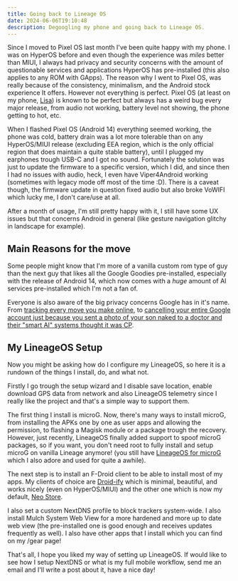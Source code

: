 ```yaml
---
title: Going back to Lineage OS
date: 2024-06-06T19:10:48
description: Degoogling my phone and going back to Lineage OS.
---
```


Since I moved to Pixel OS last month I've been quite happy with my phone. I was on HyperOS before and even though the experience was _miles_ better than MIUI, I always had privacy and security concerns with the amount of questionable services and applications HyperOS has pre-installed (this also applies to any ROM with GApps).
The reason why I went to Pixel OS, was really because of the consistency, minimalism, and the Android stock experience It offers. However not everything is perfect. Pixel OS (at least on my phone, [Lisa](https://www.gsmarena.com/xiaomi_11_lite_5g_ne-11101.php)) is known to be perfect but always has a weird bug every major release, from audio not working, battery level not showing, the phone getting to hot, etc.

When I flashed Pixel OS (Android 14) everything seemed working, the phone was cold, battery drain was a lot more tolerable than on any HyperOS/MIUI release (excluding EEA region, which is the only official region that does maintain a quite stable battery), until I plugged my earphones trough USB-C and I got no sound.
Fortunately the solution was just to update the firmware to a specific version, which I did, and since then I had no issues with audio, heck, I even have Viper4Android working (sometimes with legacy mode off most of the time :D). There is a caveat though, the firmware update in question fixed audio but also broke VoWIFI which lucky me, I don't care/use at all.

After a month of usage, I'm still pretty happy with it, I still have some UX issues but that concerns Android in general (like gesture navigation glitchy in landscape for example).

## Main Reasons for the move

Some people might know that I'm more of a vanilla custom rom type of guy than the next guy that likes all the Google Goodies pre-installed, especially with the release of Android 14, which now comes with a _huge_ amount of AI services pre-installed which I'm not a fan of.

Everyone is also aware of the big privacy concerns Google has in it's name. From [tracking every move you make online](https://www.wired.com/story/google-tracks-you-privacy/), to [cancelling your entire Google account just because you sent a photo of your son naked to a doctor and their "smart AI" systems thought it was CP](https://www.nytimes.com/2022/08/21/technology/google-surveillance-toddler-photo.html).

## My LineageOS Setup

Now you might be asking how do I configure my LineageOS, so here it is a rundown of the things I install, do, and what not.

Firstly I go trough the setup wizard and I disable save location, enable download GPS data from network and also LineageOS telemetry since I really like the project and that's a simple way to support them.

The first thing I install is microG. Now, there's many ways to install microG, from installing the APKs one by one as user apps and allowing the permission, to flashing a Magisk module or a package trough the recovery. However, just recently, LineageOS finally added support to spoof microG packages, so if you want, you don't need root to fully install and setup microG on vanilla Lineage anymore! (you still have [LineageOS for microG](https://lineage.microg.org/) which I also adore and used for quite a awhile).

The next step is to install an F-Droid client to be able to install most of my apps. My clients of choice are [Droid-ify](https://f-droid.org/packages/com.looker.droidify/) which is minimal, beautiful, and works nicely (even on HyperOS/MIUI) and the other one which is now my default, [Neo Store](https://f-droid.org/packages/com.machiav3lli.fdroid/).

I also set a custom NextDNS profile to block trackers system-wide. I also install Mulch System Web View for a more hardened and more up to date web view (the pre-installed one is good enough and receives updates frequently as well).
I also have other apps that I install which you can find on my /gear page!

That's all, I hope you liked my way of setting up LineageOS. If would like to see how I setup NextDNS or what is my full mobile workflow, send me an email and I'll write a post about it, have a nice day!
